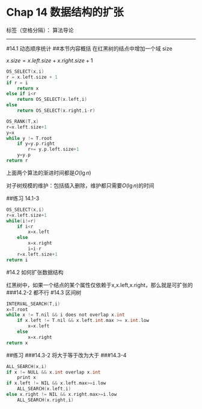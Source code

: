 ﻿# Chap 14 数据结构的扩张

标签（空格分隔）： 算法导论

---

#14.1 动态顺序统计
##本节内容概括
在红黑树的结点中增加一个域 size

$x.size = x.left.size+x.right.size+1$

```c
OS_SELECT(x,i)
r = x.left.size + 1
if r = i
    return x
else if i<r
    return OS_SELECT(x.left,i)
else
    return OS_SELECT(x.right,i-r)

```

```c
OS_RANK(T,x)
r=x.left.size+1
y=x
while y != T.root
    if y=y.p.right
        r+= y.p.left.size+1
    y=y.p
return r
```
上面两个算法的渐进时间都是$O(\lg n)$

对子树规模的维护：包括插入删除，维护都只需要$O(\lg n)$的时间

##练习
14.1-3
```c
OS_SELECT(x,i)
r=x.left.size+1
while(i!=r)
    if i<r
        x=x.left
    else
        x=x.right
        i=i-r
    r=x.left.size+1
return i
```


#14.2 如何扩张数据结构

红黑树中，如果一个结点的某个属性仅依赖于x,x.left,x.right，那么就是可扩张的
###14.2-2
都不行
#14.3 区间树
```c
INTERVAL_SEARCH(T,i)
x=T.root
while x != T.nil && i does not overlap x.int
    if x.left != T.nil && x.left.int.max >= x.int.low
        x=x.left
    else
        x=x.right
return x
```
##练习
###14.3-2
将大于等于改为大于
###14.3-4
```c
ALL_SEARCH(x,i)
if x != NULL && x.int overlap x.int
    print x
if x.left != NIL && x.left.max>=i.low
    ALL_SEARCH(x.left,i)
else x.right != NIL && x.right.max>=i.low
    ALL_SEARCH(x.right,i)
```








